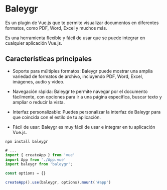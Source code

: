 # Baleygr 
Es un plugin de Vue.js que te permite visualizar documentos en diferentes formatos, como PDF, Word, Excel y muchos más. 

Es una herramienta flexible y fácil de usar que se puede integrar en cualquier aplicación Vue.js.

## Características principales
- Soporte para múltiples formatos: Baleygr puede mostrar una amplia variedad de formatos de archivo, incluyendo PDF, Word, Excel, imágenes, audio y video.

- Navegación rápida: Baleygr te permite navegar por el documento fácilmente, con opciones para ir a una página específica, buscar texto y ampliar o reducir la vista.

- Interfaz personalizable: Puedes personalizar la interfaz de Baleygr para que coincida con el estilo de tu aplicación.
- Fácil de usar: Baleygr es muy fácil de usar e integrar en tu aplicación Vue.js.

```batch
npm install baleygr
```
```js
# ...
import { createApp } from 'vue'
import App from './App.vue'
import baleygr from 'baleygr';

const options = {}

createApp().use(baleygr, options).mount('#app')
```